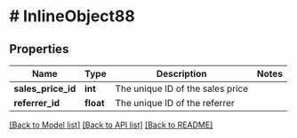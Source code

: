 # # InlineObject88

## Properties

Name | Type | Description | Notes
------------ | ------------- | ------------- | -------------
**sales_price_id** | **int** | The unique ID of the sales price | 
**referrer_id** | **float** | The unique ID of the referrer | 

[[Back to Model list]](../../README.md#documentation-for-models) [[Back to API list]](../../README.md#documentation-for-api-endpoints) [[Back to README]](../../README.md)


